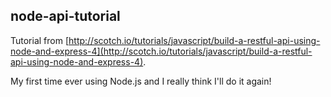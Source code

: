 node-api-tutorial
-----------------

Tutorial from [http://scotch.io/tutorials/javascript/build-a-restful-api-using-node-and-express-4](http://scotch.io/tutorials/javascript/build-a-restful-api-using-node-and-express-4).

My first time ever using Node.js and I really think I'll do it again!